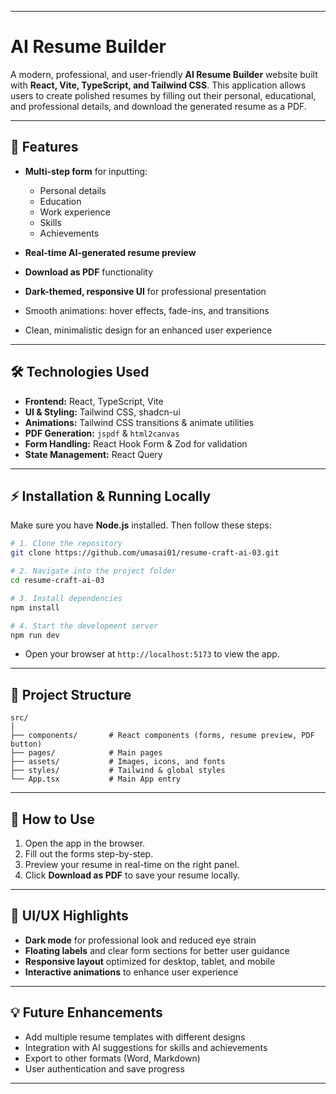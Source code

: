 
---

# AI Resume Builder

A modern, professional, and user-friendly **AI Resume Builder** website built with **React, Vite, TypeScript, and Tailwind CSS**. This application allows users to create polished resumes by filling out their personal, educational, and professional details, and download the generated resume as a PDF.


---

## 🚀 Features

* **Multi-step form** for inputting:

  * Personal details
  * Education
  * Work experience
  * Skills
  * Achievements
* **Real-time AI-generated resume preview**
* **Download as PDF** functionality
* **Dark-themed, responsive UI** for professional presentation
* Smooth animations: hover effects, fade-ins, and transitions
* Clean, minimalistic design for an enhanced user experience

---

## 🛠️ Technologies Used

* **Frontend:** React, TypeScript, Vite
* **UI & Styling:** Tailwind CSS, shadcn-ui
* **Animations:** Tailwind CSS transitions & animate utilities
* **PDF Generation:** `jspdf` & `html2canvas`
* **Form Handling:** React Hook Form & Zod for validation
* **State Management:** React Query

---

## ⚡ Installation & Running Locally

Make sure you have **Node.js** installed. Then follow these steps:

```bash
# 1. Clone the repository
git clone https://github.com/umasai01/resume-craft-ai-03.git

# 2. Navigate into the project folder
cd resume-craft-ai-03

# 3. Install dependencies
npm install

# 4. Start the development server
npm run dev
```

* Open your browser at `http://localhost:5173` to view the app.

---

## 📁 Project Structure

```
src/
│
├── components/       # React components (forms, resume preview, PDF button)
├── pages/            # Main pages
├── assets/           # Images, icons, and fonts
├── styles/           # Tailwind & global styles
└── App.tsx           # Main App entry
```

---

## 📝 How to Use

1. Open the app in the browser.
2. Fill out the forms step-by-step.
3. Preview your resume in real-time on the right panel.
4. Click **Download as PDF** to save your resume locally.

---

## 🎨 UI/UX Highlights

* **Dark mode** for professional look and reduced eye strain
* **Floating labels** and clear form sections for better user guidance
* **Responsive layout** optimized for desktop, tablet, and mobile
* **Interactive animations** to enhance user experience

---

## 💡 Future Enhancements

* Add multiple resume templates with different designs
* Integration with AI suggestions for skills and achievements
* Export to other formats (Word, Markdown)
* User authentication and save progress

---

